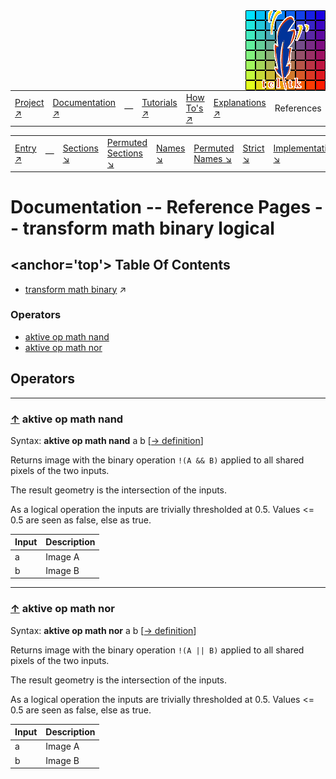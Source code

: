 <img src='../assets/aktive-logo-128.png' style='float:right;'>

||||||||
|---|---|---|---|---|---|---|
|[Project ↗](../../README.md)|[Documentation ↗](../index.md)|&mdash;|[Tutorials ↗](../tutorials.md)|[How To's ↗](../howtos.md)|[Explanations ↗](../explanations.md)|References|

|||||||||
|---|---|---|---|---|---|---|---|
|[Entry ↗](index.md)|&mdash;|[Sections ↘](bysection.md)|[Permuted Sections ↘](bypsection.md)|[Names ↘](byname.md)|[Permuted Names ↘](bypname.md)|[Strict ↘](strict.md)|[Implementations ↘](bylang.md)|

# Documentation -- Reference Pages -- transform math binary logical

## <anchor='top'> Table Of Contents

  - [transform math binary](transform_math_binary.md) ↗


### Operators

 - [aktive op math nand](#op_math_nand)
 - [aktive op math nor](#op_math_nor)

## Operators

---
### [↑](#top) <a name='op_math_nand'></a> aktive op math nand

Syntax: __aktive op math nand__ a b [[→ definition](../../../../file?ci=trunk&ln=46&name=etc/transformer/math/binary.tcl)]

Returns image with the binary operation `!(A && B)` applied to all shared pixels of the two inputs.

The result geometry is the intersection of the inputs.

As a logical operation the inputs are trivially thresholded at 0.5. Values <= 0.5 are seen as false, else as true.

|Input|Description|
|:---|:---|
|a|Image A|
|b|Image B|

---
### [↑](#top) <a name='op_math_nor'></a> aktive op math nor

Syntax: __aktive op math nor__ a b [[→ definition](../../../../file?ci=trunk&ln=46&name=etc/transformer/math/binary.tcl)]

Returns image with the binary operation `!(A || B)` applied to all shared pixels of the two inputs.

The result geometry is the intersection of the inputs.

As a logical operation the inputs are trivially thresholded at 0.5. Values <= 0.5 are seen as false, else as true.

|Input|Description|
|:---|:---|
|a|Image A|
|b|Image B|

